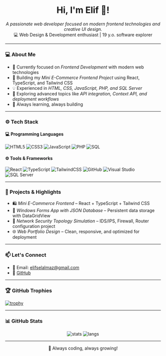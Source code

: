 <h1 align="center"> Hi, I'm Elif 👋! </h1>
<p align="center">
  <i>A passionate web developer focused on modern frontend technologies and creative UI design.</i><br/>
  💻 Web Design & Development enthusiast | 19 y.o. software explorer
</p>

---

### 💻 About Me

- 🌱 Currently focused on *Frontend Development* with modern web technologies  
- 🎯 Building my *Mini E-Commerce Frontend Project* using React, TypeScript, and Tailwind CSS  
- 💡 Experienced in *HTML, CSS, JavaScript, PHP, and SQL Server*  
- 🧠 Exploring advanced topics like *API integration, Context API, and deployment workflows*  
- 🚀 Always learning, always building  

---

### ⚙ Tech Stack

#### 💻 Programming Languages
![HTML5](https://img.shields.io/badge/HTML5-E34F26?style=flat&logo=html5&logoColor=white)
![CSS3](https://img.shields.io/badge/CSS3-1572B6?style=flat&logo=css3&logoColor=white)
![JavaScript](https://img.shields.io/badge/JavaScript-F7DF1E?style=flat&logo=javascript&logoColor=black)
![PHP](https://img.shields.io/badge/PHP-777BB4?style=flat&logo=php&logoColor=white)
![SQL](https://img.shields.io/badge/SQL-4479A1?style=flat&logo=databricks&logoColor=white)

#### ⚙ Tools & Frameworks
![React](https://img.shields.io/badge/React-61DAFB?style=flat&logo=react&logoColor=black)
![TypeScript](https://img.shields.io/badge/TypeScript-3178C6?style=flat&logo=typescript&logoColor=white)
![TailwindCSS](https://img.shields.io/badge/TailwindCSS-38B2AC?style=flat&logo=tailwind-css&logoColor=white)
![GitHub](https://img.shields.io/badge/GitHub-181717?style=flat&logo=github&logoColor=white)
![Visual Studio](https://img.shields.io/badge/Visual%20Studio-5C2D91?style=flat&logo=visual-studio&logoColor=white)
![SQL Server](https://img.shields.io/badge/SQL%20Server-CC2927?style=flat&logo=microsoftsqlserver&logoColor=white)

---

### 🧩 Projects & Highlights

- 🛍 *Mini E-Commerce Frontend* – React + TypeScript + Tailwind CSS  
- 💾 *Windows Forms App with JSON Database* – Persistent data storage with DataGridView  
- 🔐 *Network Security Topology Simulation* – IDS/IPS, Firewall, Router configuration project  
- 🌐 *Web Portfolio Design* – Clean, responsive, and optimized for deployment  

---

### 📫 Let's Connect

- 📩 Email: [elifselalmaz@gmail.com](mailto:elifselalmaz@gmail.com)  
- 💼 [GitHub](https://github.com/selalmazelif)  

---

### 🏆 GitHub Trophies

[![trophy](https://github-profile-trophy.vercel.app/?username=selalmazelif&theme=radical&column=4&margin-w=15&margin-h=15)](https://github.com/ryo-ma/github-profile-trophy)

---

### 📊 GitHub Stats

<p align="center">
  <img src="https://github-readme-stats.vercel.app/api?username=selalmazelif&show_icons=true&theme=radical" alt="stats"/>
  <img src="https://github-readme-stats.vercel.app/api/top-langs/?username=selalmazelif&layout=compact&theme=radical" alt="langs"/>
</p>

---

<p align="center">🚀 Always coding, always growing!</p>
